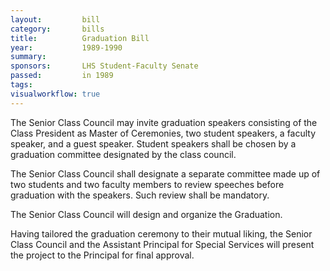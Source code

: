 ```yaml
---  
layout:         bill
category:       bills
title:          Graduation Bill
year:           1989-1990
summary:        
sponsors:       LHS Student-Faculty Senate
passed:         in 1989
tags:           
visualworkflow: true
---
```


The Senior Class Council may invite graduation speakers consisting of the Class President as Master of Ceremonies, two student speakers, a faculty speaker, and a guest speaker. Student speakers shall be chosen by a graduation committee designated by the class council.

The Senior Class Council shall designate a separate committee made up of two students and two faculty members to review speeches before graduation with the speakers. Such review shall be mandatory.

The Senior Class Council will design and organize the Graduation.

Having tailored the graduation ceremony to their mutual liking, the Senior Class Council and the Assistant Principal for Special Services will present the project to the Principal for final approval.